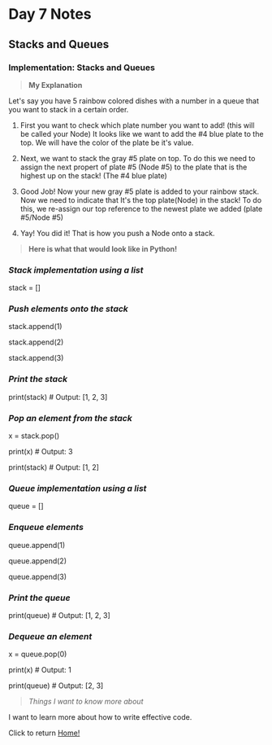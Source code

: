 # Day 7 Notes

## Stacks and Queues

### Implementation: Stacks and Queues

> **My Explanation**

Let's say you have 5 rainbow colored dishes with a number in a queue that you want to stack in a certain order.

1. First you want to check which plate number you want to add! (this will be called your Node) It looks like we want to add the #4 blue plate to the top. We will have the color of the plate be it's value.

2. Next, we want to stack the gray #5 plate on top. To do this we need to assign the next propert of plate #5 (Node #5) to the plate that is the highest up on the stack! (The #4 blue plate)

3. Good Job! Now your new gray #5 plate is added to your rainbow stack. Now we need to indicate that It's the top plate(Node) in the stack! To do this, we re-assign our top reference to the newest plate we added (plate #5/Node #5)

4. Yay! You did it! That is how you push a Node onto a stack.

> **Here is what that would look like in Python!**

### *Stack implementation using a list*

stack = []

### *Push elements onto the stack*

stack.append(1)

stack.append(2)

stack.append(3)

### *Print the stack*

print(stack)  # Output: [1, 2, 3]

### *Pop an element from the stack*

x = stack.pop()

print(x)  # Output: 3

print(stack)  # Output: [1, 2]

### *Queue implementation using a list*

queue = []

### *Enqueue elements*

queue.append(1)

queue.append(2)

queue.append(3)

### *Print the queue*

print(queue)  # Output: [1, 2, 3]

### *Dequeue an element*

x = queue.pop(0)

print(x)  # Output: 1

print(queue)  # Output: [2, 3]

> *Things I want to know more about*

I want to learn more about how to write effective code.

Click to return [Home!](../README.md)
